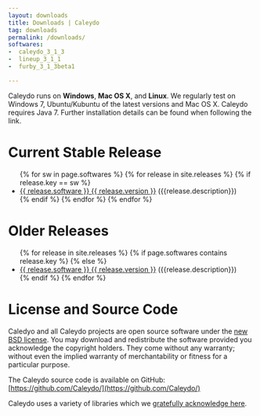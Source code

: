 ```yaml
---
layout: downloads
title: Downloads | Caleydo
tag: downloads
permalink: /downloads/
softwares:
-  caleydo_3_1_3
-  lineup_3_1_1
-  furby_3_1_3beta1

---
```


Caleydo runs on **Windows**, **Mac OS X**, and **Linux**. We regularly test on Windows 7, Ubuntu/Kubuntu of the latest versions and Mac OS X.
Caleydo requires Java 7. Further installation details can be found when following the link.

# Current Stable Release

<ul class="release-icon-list">
{% for sw in page.softwares %}
{% for release in site.releases %}
{% if release.key == sw %}
<li><a href="{{ site.baseurl }}{{ release.url }}">{{ release.software }} {{ release.version }}</a> ({{release.description}})</li>
{% endif %}    
{% endfor %}
{% endfor %}
</ul>

# Older Releases

<ul class="release-icon-list">
{% for release in site.releases %}
{% if page.softwares contains release.key  %}
{% else %}
<li><a href="{{ site.baseurl }}{{ release.url }}">{{ release.software }} {{ release.version }}</a> ({{release.description}})</li>
{% endif %}
{% endfor %}
</ul>


# License and Source Code
Caledyo and all Caleydo projects are open source software under the [new BSD license](https://github.com/Caleydo/caleydo/blob/develop/LICENSE). You may download and redistribute the software provided you acknowledge the copyright holders. They come without any warranty; without even the implied warranty of merchantability or fitness for a particular purpose.

The Caleydo source code is available on GitHub:  [https://github.com/Caleydo/](https://github.com/Caleydo/)

Caleydo uses a variety of libraries which we [gratefully acknowledge here]({{site.baseurl}}/../acknowledgements/).

